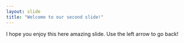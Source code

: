 ```yaml
---
layout: slide
title: "Welcome to our second slide!"
---
```

I hope you enjoy this here amazing slide.
Use the left arrow to go back!
